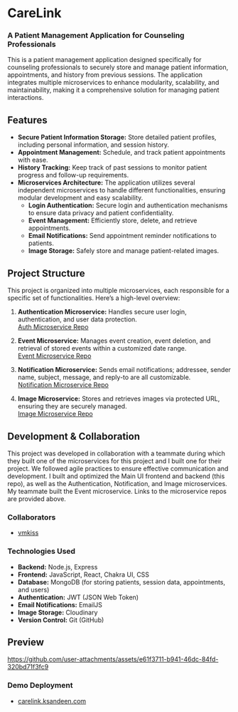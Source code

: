 # CareLink
### A Patient Management Application for Counseling Professionals
This is a patient management application designed specifically for counseling professionals to securely store and manage patient information, appointments, and history from previous sessions. The application integrates multiple microservices to enhance modularity, scalability, and maintainability, making it a comprehensive solution for managing patient interactions.

## Features
- **Secure Patient Information Storage:** Store detailed patient profiles, including personal information, and session history.
- **Appointment Management:** Schedule, and track patient appointments with ease.
- **History Tracking:** Keep track of past sessions to monitor patient progress and follow-up requirements.
- **Microservices Architecture:** The application utilizes several independent microservices to handle different functionalities, ensuring modular development and easy scalability.
    * **Login Authentication:** Secure login and authentication mechanisms to ensure data privacy and patient confidentiality.  
    * **Event Management:** Efficiently store, delete, and retrieve appointments. 
    * **Email Notifications:** Send appointment reminder notifications to patients.  
    * **Image Storage:** Safely store and manage patient-related images.  

## Project Structure
This project is organized into multiple microservices, each responsible for a specific set of functionalities. Here’s a high-level overview:

1. **Authentication Microservice:** Handles secure user login, authentication, and user data protection.  
[Auth Microservice Repo](https://github.com/SandKat214/Auth_Microservice)

3. **Event Microservice:** Manages event creation, event deletion, and retrieval of stored events within a customized date range.  
[Event Microservice Repo](https://github.com/vmkiss/cs361-microservice-a)
   
5. **Notification Microservice:** Sends email notifications; addressee, sender name, subject, message, and reply-to are all customizable.  
[Notification Microservice Repo](https://github.com/SandKat214/Notification_Microservice)

7. **Image Microservice:** Stores and retrieves images via protected URL, ensuring they are securely managed.  
[Image Microservice Repo](https://github.com/SandKat214/Image_Microservice)

## Development & Collaboration
This project was developed in collaboration with a teammate during which they built one of the microservices for this project and I built one for their project. We followed agile practices to ensure effective communication and development. I built and optimized the Main UI frontend and backend (this repo), as well as the Authentication, Notification, and Image microservices. My teammate built the Event microservice. Links to the microservice repos are provided above.

### Collaborators
- [vmkiss](https://github.com/vmkiss)

### Technologies Used
- **Backend:** Node.js, Express
- **Frontend:** JavaScript, React, Chakra UI, CSS
- **Database:** MongoDB (for storing patients, session data, appointments, and users)
- **Authentication:** JWT (JSON Web Token)
- **Email Notifications:** EmailJS
- **Image Storage:** Cloudinary
- **Version Control:** Git (GitHub)


## Preview
https://github.com/user-attachments/assets/e61f3711-b941-46dc-84fd-320bd71f3fc9

### Demo Deployment
- [carelink.ksandeen.com](https://carelink.ksandeen.com)

